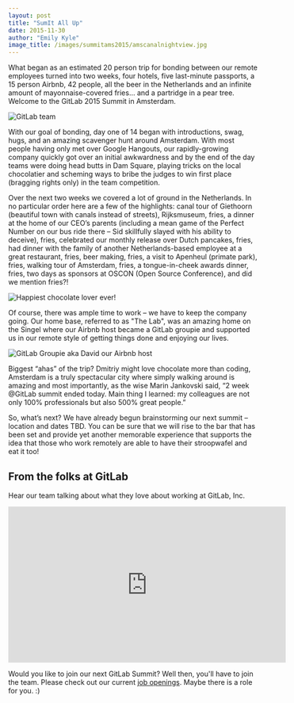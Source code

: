 ```yaml
---
layout: post
title: "SumIt All Up"
date: 2015-11-30
author: "Emily Kyle"
image_title: /images/summitams2015/amscanalnightview.jpg
---
```


What began as an estimated 20 person trip for bonding between our remote
employees turned into two weeks, four hotels, five last-minute passports, a 15
person Airbnb, 42 people, all the beer in the Netherlands and an infinite
amount of mayonnaise-covered fries… and a partridge in a pear tree.  Welcome to
the GitLab 2015 Summit in Amsterdam.

![GitLab team](/images/summitams2015/amsteampic.jpg)

<!--more-->

With our goal of bonding, day one of 14 began with introductions, swag, hugs, and
an amazing scavenger hunt around Amsterdam. With most people having only met over
Google Hangouts, our rapidly-growing company quickly got over an initial
awkwardness and by the end of the day teams were doing head butts in Dam Square,
playing tricks on the local chocolatier and scheming ways to bribe the judges to
win first place (bragging rights only) in the team competition.

Over the next two weeks we covered a lot of ground in the Netherlands. In no
particular order here are a few of the highlights: canal tour of Giethoorn
(beautiful town with canals instead of streets), Rijksmuseum, fries, a dinner
at the home of our CEO’s parents (including a mean game of the Perfect Number on
our bus ride there – Sid skillfully slayed with his ability to deceive), fries,
celebrated our monthly release over Dutch pancakes, fries, had dinner with the
family of another Netherlands-based employee at a great restaurant, fries, beer
making, fries, a visit to Apenheul (primate park), fries, walking tour of
Amsterdam, fries, a tongue-in-cheek awards dinner, fries, two days as sponsors
at OSCON (Open Source Conference), and did we mention fries?!

![Happiest chocolate lover ever!](/images/summitams2015/dmitriyhugshaydnwithchocolate.jpg)

Of course, there was ample time to work – we have to keep the company going. Our
home base, referred to as "The Lab", was an amazing home on the Singel where our
Airbnb host became a GitLab groupie and supported us in our remote style of
getting things done and enjoying our lives.

![GitLab Groupie aka David our Airbnb host](/images/summitams2015/davidatlab.jpeg)

Biggest “ahas” of the trip? Dmitriy might love chocolate more than coding,
Amsterdam is a truly spectacular city where simply walking around is amazing and
most importantly, as the wise Marin Jankovski said, “2 week @GitLab summit
ended today. Main thing I learned: my colleagues are not only 100% professionals
but also 500% great people.”

So, what’s next? We have already begun brainstorming our next summit – location
and dates TBD. You can be sure that we will rise to the bar that has been set
and provide yet another memorable experience that supports the idea that those
who work remotely are able to have their stroopwafel and eat it too!

## From the folks at GitLab
 

Hear our team talking about what they love about working at GitLab, Inc.

<iframe width="560" height="315" src="https://www.youtube.com/embed/GJP-3BNyCXw" frameborder="0" allowfullscreen></iframe>


Would you like to join our next GitLab Summit? Well then, you'll have to join the team. Please check out our current [job openings](https://about.gitlab.com/jobs/). Maybe there is a role for you. :)
